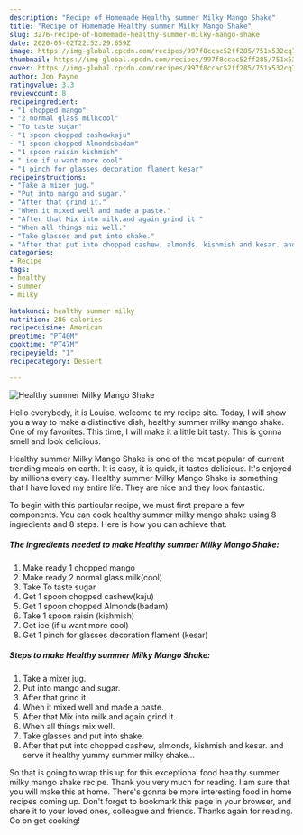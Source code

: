 ```yaml
---
description: "Recipe of Homemade Healthy summer Milky Mango Shake"
title: "Recipe of Homemade Healthy summer Milky Mango Shake"
slug: 3276-recipe-of-homemade-healthy-summer-milky-mango-shake
date: 2020-05-02T22:52:29.659Z
image: https://img-global.cpcdn.com/recipes/997f8ccac52ff285/751x532cq70/healthy-summer-milky-mango-shake-recipe-main-photo.jpg
thumbnail: https://img-global.cpcdn.com/recipes/997f8ccac52ff285/751x532cq70/healthy-summer-milky-mango-shake-recipe-main-photo.jpg
cover: https://img-global.cpcdn.com/recipes/997f8ccac52ff285/751x532cq70/healthy-summer-milky-mango-shake-recipe-main-photo.jpg
author: Jon Payne
ratingvalue: 3.3
reviewcount: 8
recipeingredient:
- "1 chopped mango"
- "2 normal glass milkcool"
- "To taste sugar"
- "1 spoon chopped cashewkaju"
- "1 spoon chopped Almondsbadam"
- "1 spoon raisin kishmish"
- " ice if u want more cool"
- "1 pinch for glasses decoration flament kesar"
recipeinstructions:
- "Take a mixer jug."
- "Put into mango and sugar."
- "After that grind it."
- "When it mixed well and made a paste."
- "After that Mix into milk.and again grind it."
- "When all things mix well."
- "Take glasses and put into shake."
- "After that put into chopped cashew, almonds, kishmish and kesar. and serve it healthy yummy summer milky shake..."
categories:
- Recipe
tags:
- healthy
- summer
- milky

katakunci: healthy summer milky 
nutrition: 286 calories
recipecuisine: American
preptime: "PT40M"
cooktime: "PT47M"
recipeyield: "1"
recipecategory: Dessert

---
```



![Healthy summer Milky Mango Shake](https://img-global.cpcdn.com/recipes/997f8ccac52ff285/751x532cq70/healthy-summer-milky-mango-shake-recipe-main-photo.jpg)

Hello everybody, it is Louise, welcome to my recipe site. Today, I will show you a way to make a distinctive dish, healthy summer milky mango shake. One of my favorites. This time, I will make it a little bit tasty. This is gonna smell and look delicious.

Healthy summer Milky Mango Shake is one of the most popular of current trending meals on earth. It is easy, it is quick, it tastes delicious. It's enjoyed by millions every day. Healthy summer Milky Mango Shake is something that I have loved my entire life. They are nice and they look fantastic.




To begin with this particular recipe, we must first prepare a few components. You can cook healthy summer milky mango shake using 8 ingredients and 8 steps. Here is how you can achieve that.

<!--inarticleads1-->

##### The ingredients needed to make Healthy summer Milky Mango Shake:

1. Make ready 1 chopped mango
1. Make ready 2 normal glass milk(cool)
1. Take To taste sugar
1. Get 1 spoon chopped cashew(kaju)
1. Get 1 spoon chopped Almonds(badam)
1. Take 1 spoon raisin (kishmish)
1. Get  ice (if u want more cool)
1. Get 1 pinch for glasses decoration flament (kesar)




<!--inarticleads2-->

##### Steps to make Healthy summer Milky Mango Shake:

1. Take a mixer jug.
1. Put into mango and sugar.
1. After that grind it.
1. When it mixed well and made a paste.
1. After that Mix into milk.and again grind it.
1. When all things mix well.
1. Take glasses and put into shake.
1. After that put into chopped cashew, almonds, kishmish and kesar. and serve it healthy yummy summer milky shake...




So that is going to wrap this up for this exceptional food healthy summer milky mango shake recipe. Thank you very much for reading. I am sure that you will make this at home. There's gonna be more interesting food in home recipes coming up. Don't forget to bookmark this page in your browser, and share it to your loved ones, colleague and friends. Thanks again for reading. Go on get cooking!
